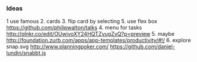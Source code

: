 ### Ideas
1  use famous
2. cards 
3. flip card by selecting 
5. use flex box https://github.com/philipwalton/talks
4. menu for tasks http://plnkr.co/edit/OUwivoXY24HQTZyugZvQ?p=preview 
5. maybe http://foundation.zurb.com/apps/app-templates/productivity/#!/
6. explore snap.svg
http://www.planningpoker.com/
https://github.com/daniel-lundin/snabbt.js


